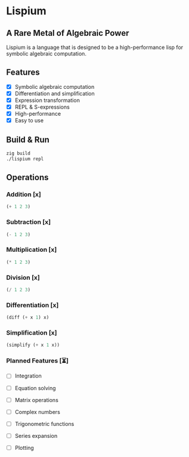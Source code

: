 # Lispium

## A Rare Metal of Algebraic Power

Lispium is a language that is designed to be a high-performance lisp for symbolic algebraic computation.

## Features

- [x] Symbolic algebraic computation
- [x] Differentiation and simplification
- [x] Expression transformation
- [x] REPL & S-expressions
- [x] High-performance
- [x] Easy to use

## Build & Run

```bash
zig build
./lispium repl
```
## Operations

### Addition [x]

```lisp
(+ 1 2 3)
```

### Subtraction [x]

```lisp
(- 1 2 3)
```

### Multiplication [x]

```lisp
(* 1 2 3)
```

### Division [x]

```lisp
(/ 1 2 3)
```


### Differentiation [x]

```lisp
(diff (+ x 1) x)
```


### Simplification [x]

```lisp
(simplify (+ x 1 x))
```

### Planned Features [⏳]

- [ ] Integration
- [ ] Equation solving
- [ ] Matrix operations
- [ ] Complex numbers
- [ ] Trigonometric functions
- [ ] Series expansion
- [ ] Plotting



